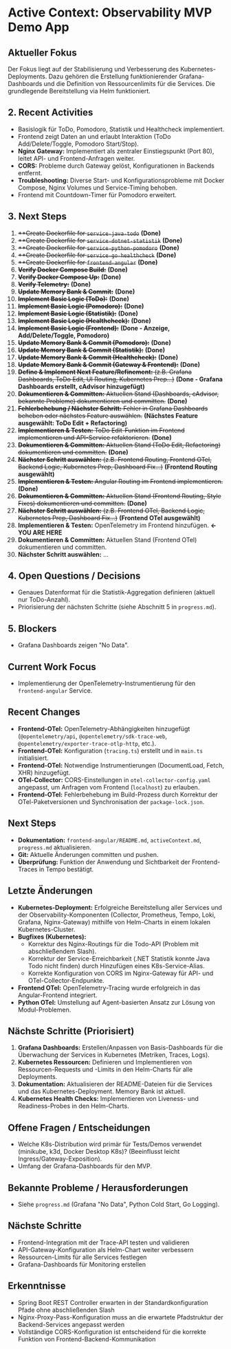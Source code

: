 # Active Context: Observability MVP Demo App

## Aktueller Fokus

Der Fokus liegt auf der Stabilisierung und Verbesserung des Kubernetes-Deployments. Dazu gehören die Erstellung funktionierender Grafana-Dashboards und die Definition von Ressourcenlimits für die Services. Die grundlegende Bereitstellung via Helm funktioniert.

## 2. Recent Activities

-   Basislogik für ToDo, Pomodoro, Statistik und Healthcheck implementiert.
-   Frontend zeigt Daten an und erlaubt Interaktion (ToDo Add/Delete/Toggle, Pomodoro Start/Stop).
-   **Nginx Gateway:** Implementiert als zentraler Einstiegspunkt (Port 80), leitet API- und Frontend-Anfragen weiter.
-   **CORS:** Probleme durch Gateway gelöst, Konfigurationen in Backends entfernt.
-   **Troubleshooting:** Diverse Start- und Konfigurationsprobleme mit Docker Compose, Nginx Volumes und Service-Timing behoben.
-   Frontend mit Countdown-Timer für Pomodoro erweitert.

## 3. Next Steps

1.  ~~**Create Dockerfile for `service-java-todo`~~ **(Done)**
2.  ~~**Create Dockerfile for `service-dotnet-statistik`~~ **(Done)**
3.  ~~**Create Dockerfile for `service-python-pomodoro`~~ **(Done)**
4.  ~~**Create Dockerfile for `service-go-healthcheck`~~ **(Done)**
5.  ~~**Create Dockerfile for `frontend-angular`~~ **(Done)**
6.  ~~**Verify Docker Compose Build:**~~ **(Done)**
7.  ~~**Verify Docker Compose Up:**~~ **(Done)**
8.  ~~**Verify Telemetry:**~~ **(Done)**
9.  ~~**Update Memory Bank & Commit:**~~ **(Done)**
10. ~~**Implement Basic Logic (ToDo):**~~ **(Done)**
11. ~~**Implement Basic Logic (Pomodoro):**~~ **(Done)**
12. ~~**Implement Basic Logic (Statistik):**~~ **(Done)**
13. ~~**Implement Basic Logic (Healthcheck):**~~ **(Done)**
14. ~~**Implement Basic Logic (Frontend):**~~ **(Done - Anzeige, Add/Delete/Toggle, Pomodoro)**
15. ~~**Update Memory Bank & Commit (Pomodoro):**~~ **(Done)**
16. ~~**Update Memory Bank & Commit (Statistik):**~~ **(Done)**
17. ~~**Update Memory Bank & Commit (Healthcheck):**~~ **(Done)**
18. ~~**Update Memory Bank & Commit (Gateway & Frontend):**~~ **(Done)**
19. ~~**Define & Implement Next Feature/Refinement:** (z.B. Grafana Dashboards, ToDo Edit, UI Routing, Kubernetes Prep...)~~ **(Done - Grafana Dashboards erstellt, cAdvisor hinzugefügt)**
20. ~~**Dokumentieren & Committen:** Aktuellen Stand (Dashboards, cAdvisor, bekannte Probleme) dokumentieren und committen.~~ **(Done)**
21. ~~**Fehlerbehebung / Nächster Schritt:** Fehler in Grafana Dashboards beheben oder nächstes Feature auswählen.~~ **(Nächstes Feature ausgewählt: ToDo Edit + Refactoring)**
22. ~~**Implementieren & Testen:** ToDo Edit-Funktion im Frontend implementieren und API-Service refaktorieren.~~ **(Done)**
23. ~~**Dokumentieren & Committen:** Aktuellen Stand (ToDo Edit, Refactoring) dokumentieren und committen.~~ **(Done)**
24. ~~**Nächster Schritt auswählen:** (z.B. Frontend Routing, Frontend OTel, Backend Logic, Kubernetes Prep, Dashboard Fix...)~~ **(Frontend Routing ausgewählt)**
25. ~~**Implementieren & Testen:** Angular Routing im Frontend implementieren.~~ **(Done)**
26. ~~**Dokumentieren & Committen:** Aktuellen Stand (Frontend Routing, Style Fixes) dokumentieren und committen.~~ **(Done)**
27. ~~**Nächster Schritt auswählen:** (z.B. Frontend OTel, Backend Logic, Kubernetes Prep, Dashboard Fix...)~~ **(Frontend OTel ausgewählt)**
28. **Implementieren & Testen:** OpenTelemetry im Frontend hinzufügen. **<- YOU ARE HERE**
29. **Dokumentieren & Committen:** Aktuellen Stand (Frontend OTel) dokumentieren und committen.
30. **Nächster Schritt auswählen:** ...

## 4. Open Questions / Decisions

-   Genaues Datenformat für die Statistik-Aggregation definieren (aktuell nur ToDo-Anzahl).
-   Priorisierung der nächsten Schritte (siehe Abschnitt 5 in `progress.md`).

## 5. Blockers

-   Grafana Dashboards zeigen "No Data".

## Current Work Focus

- Implementierung der OpenTelemetry-Instrumentierung für den `frontend-angular` Service.

## Recent Changes

- **Frontend-OTel:** OpenTelemetry-Abhängigkeiten hinzugefügt (`@opentelemetry/api`, `@opentelemetry/sdk-trace-web`, `@opentelemetry/exporter-trace-otlp-http`, etc.).
- **Frontend-OTel:** Konfiguration (`tracing.ts`) erstellt und in `main.ts` initialisiert.
- **Frontend-OTel:** Notwendige Instrumentierungen (DocumentLoad, Fetch, XHR) hinzugefügt.
- **OTel-Collector:** CORS-Einstellungen in `otel-collector-config.yaml` angepasst, um Anfragen vom Frontend (`localhost`) zu erlauben.
- **Frontend-OTel:** Fehlerbehebung im Build-Prozess durch Korrektur der OTel-Paketversionen und Synchronisation der `package-lock.json`.

## Next Steps

- **Dokumentation:** `frontend-angular/README.md`, `activeContext.md`, `progress.md` aktualisieren.
- **Git:** Aktuelle Änderungen committen und pushen.
- **Überprüfung:** Funktion der Anwendung und Sichtbarkeit der Frontend-Traces in Tempo bestätigt.

## Letzte Änderungen

- **Kubernetes-Deployment:** Erfolgreiche Bereitstellung aller Services und der Observability-Komponenten (Collector, Prometheus, Tempo, Loki, Grafana, Nginx-Gateway) mithilfe von Helm-Charts in einem lokalen Kubernetes-Cluster.
- **Bugfixes (Kubernetes):**
    - Korrektur des Nginx-Routings für die Todo-API (Problem mit abschließendem Slash).
    - Korrektur der Service-Erreichbarkeit (.NET Statistik konnte Java Todo nicht finden) durch Hinzufügen eines K8s-Service-Alias.
    - Korrekte Konfiguration von CORS im Nginx-Gateway für API- und OTel-Collector-Endpunkte.
- **Frontend OTel:** OpenTelemetry-Tracing wurde erfolgreich in das Angular-Frontend integriert.
- **Python OTel:** Umstellung auf Agent-basierten Ansatz zur Lösung von Modul-Problemen.

## Nächste Schritte (Priorisiert)

1.  **Grafana Dashboards:** Erstellen/Anpassen von Basis-Dashboards für die Überwachung der Services in Kubernetes (Metriken, Traces, Logs).
2.  **Kubernetes Ressourcen:** Definieren und Implementieren von Ressourcen-Requests und -Limits in den Helm-Charts für alle Deployments.
3.  **Dokumentation:** Aktualisieren der README-Dateien für die Services und das Kubernetes-Deployment. Memory Bank ist aktuell.
4.  **Kubernetes Health Checks:** Implementieren von Liveness- und Readiness-Probes in den Helm-Charts.

## Offene Fragen / Entscheidungen

- Welche K8s-Distribution wird primär für Tests/Demos verwendet (minikube, k3d, Docker Desktop K8s)? (Beeinflusst leicht Ingress/Gateway-Exposition).
- Umfang der Grafana-Dashboards für den MVP.

## Bekannte Probleme / Herausforderungen

- Siehe `progress.md` (Grafana "No Data", Python Cold Start, Go Logging).

## Nächste Schritte

- Frontend-Integration mit der Trace-API testen und validieren
- API-Gateway-Konfiguration als Helm-Chart weiter verbessern
- Ressourcen-Limits für alle Services festlegen
- Grafana-Dashboards für Monitoring erstellen

## Erkenntnisse

- Spring Boot REST Controller erwarten in der Standardkonfiguration Pfade ohne abschließenden Slash
- Nginx-Proxy-Pass-Konfiguration muss an die erwartete Pfadstruktur der Backend-Services angepasst werden
- Vollständige CORS-Konfiguration ist entscheidend für die korrekte Funktion von Frontend-Backend-Kommunikation 